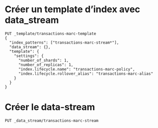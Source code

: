 
# Créer un template d’index avec data_stream
```
PUT _template/transactions-marc-template
{
  "index_patterns": ["transactions-marc-stream*"],
  "data_stream": {},
  "template": {
    "settings": {
      "number_of_shards": 1,
      "number_of_replicas": 1,
      "index.lifecycle.name": "transactions-marc-policy",
      "index.lifecycle.rollover_alias": "transactions-marc-alias"
    }
  }
}
```

# Créer le data-stream
```
PUT _data_stream/transactions-marc-stream
```

